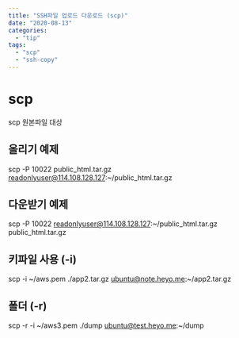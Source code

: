 ```yaml
---
title: "SSH파일 업로드 다운로드 (scp)"
date: "2020-08-13"
categories: 
  - "tip"
tags: 
  - "scp"
  - "ssh-copy"
---
```


# scp

scp 원본파일 대상

## 올리기 예제

scp -P 10022 public\_html.tar.gz readonlyuser@114.108.128.127:~/public\_html.tar.gz

## 다운받기 예제

scp -P 10022 readonlyuser@114.108.128.127:~/public\_html.tar.gz public\_html.tar.gz

## 키파일 사용 (-i)

scp -i ~/aws.pem ./app2.tar.gz ubuntu@note.heyo.me:~/app2.tar.gz

## 폴더 (-r)

scp -r -i ~/aws3.pem ./dump ubuntu@test.heyo.me:~/dump
